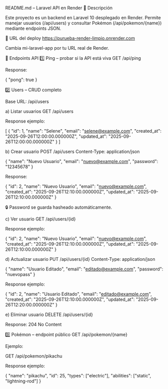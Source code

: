 README.md – Laravel API en Render
🔹 Descripción

Este proyecto es un backend en Laravel 10 desplegado en Render.
Permite manejar usuarios (/api/users) y consultar Pokémon (/api/pokemon/{name}) mediante endpoints JSON.

🔹 URL del deploy
https://purueba-render-limpio.onrender.com


Cambia mi-laravel-app por tu URL real de Render.

🔹 Endpoints API
1️⃣ Ping – probar si la API está viva
GET /api/ping


Response:

{
"pong": true
}

2️⃣ Users – CRUD completo

Base URL: /api/users

a) Listar usuarios
GET /api/users


Response ejemplo:

[
{
"id": 1,
"name": "Selene",
"email": "selene@example.com",
"created_at": "2025-09-26T12:00:00.000000Z",
"updated_at": "2025-09-26T12:00:00.000000Z"
}
]

b) Crear usuario
POST /api/users
Content-Type: application/json

{
"name": "Nuevo Usuario",
"email": "nuevo@example.com",
"password": "12345678"
}


Response:

{
"id": 2,
"name": "Nuevo Usuario",
"email": "nuevo@example.com",
"created_at": "2025-09-26T12:10:00.000000Z",
"updated_at": "2025-09-26T12:10:00.000000Z"
}


🔒 Password se guarda hasheado automáticamente.

c) Ver usuario
GET /api/users/{id}


Response ejemplo:

{
"id": 2,
"name": "Nuevo Usuario",
"email": "nuevo@example.com",
"created_at": "2025-09-26T12:10:00.000000Z",
"updated_at": "2025-09-26T12:10:00.000000Z"
}

d) Actualizar usuario
PUT /api/users/{id}
Content-Type: application/json

{
"name": "Usuario Editado",
"email": "editado@example.com",
"password": "nuevopass"
}


Response ejemplo:

{
"id": 2,
"name": "Usuario Editado",
"email": "editado@example.com",
"created_at": "2025-09-26T12:10:00.000000Z",
"updated_at": "2025-09-26T12:20:00.000000Z"
}

e) Eliminar usuario
DELETE /api/users/{id}


Response: 204 No Content

3️⃣ Pokémon – endpoint público
GET /api/pokemon/{name}


Ejemplo:

GET /api/pokemon/pikachu


Response ejemplo:

{
"name": "pikachu",
"id": 25,
"types": ["electric"],
"abilities": ["static", "lightning-rod"]
}

